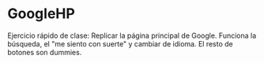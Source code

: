 # GoogleHP

Ejercicio rápido de clase: Replicar la página principal de Google.
Funciona la búsqueda, el "me siento con suerte" y cambiar de idioma. El resto de botones son dummies.
